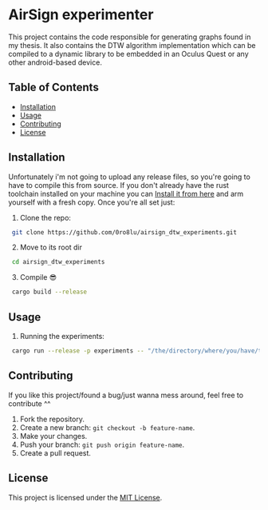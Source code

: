 # AirSign experimenter
This project contains the code responsible for generating graphs found in my thesis. It also contains the DTW algorithm implementation
which can be compiled to a dynamic library to be embedded in an Oculus Quest or any other android-based device. 

## Table of Contents
- [Installation](#installation)
- [Usage](#usage)
- [Contributing](#contributing)
- [License](#license)

## Installation
Unfortunately i'm not going to upload any release files, so you're going to have to compile this from source. If you don't already have the rust
toolchain installed on your machine you can [Install it from here](https://www.rust-lang.org/tools/install) and arm yourself with a fresh copy.
Once you're all set just:

1. Clone the repo:
```bash
 git clone https://github.com/0ro8lu/airsign_dtw_experiments.git
```

2. Move to its root dir
```bash
 cd airsign_dtw_experiments
```

3. Compile :sunglasses:
```bash
 cargo build --release
```

## Usage
1. Running the experiments:
```bash
 cargo run --release -p experiments -- "/the/directory/where/you/have/the/siganture/data" "avg/min/max"
```

## Contributing
If you like this project/found a bug/just wanna mess around, feel free to contribute ^^

1. Fork the repository.
2. Create a new branch: `git checkout -b feature-name`.
3. Make your changes.
4. Push your branch: `git push origin feature-name`.
5. Create a pull request.

## License
This project is licensed under the [MIT License](LICENSE).
